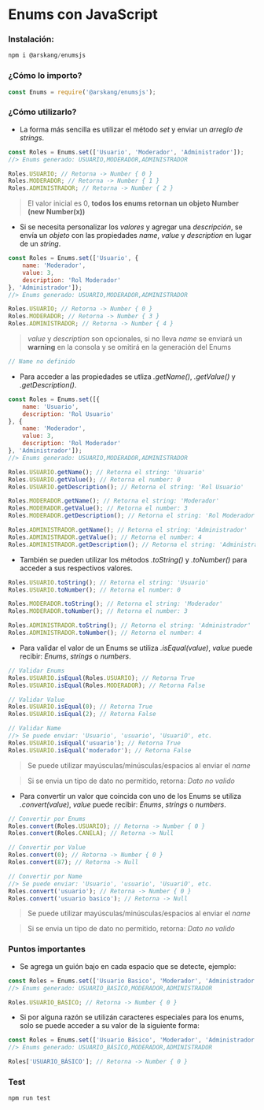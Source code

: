 # Enums con JavaScript

### Instalación:
```javascript
npm i @arskang/enumsjs
```

### ¿Cómo lo importo?
```javascript
const Enums = require('@arskang/enumsjs');
```

### ¿Cómo utilizarlo?
- La forma más sencilla es utilizar el método *set* y enviar un *arreglo de strings*.
```javascript
const Roles = Enums.set(['Usuario', 'Moderador', 'Administrador']);
//> Enums generado: USUARIO,MODERADOR,ADMINISTRADOR

Roles.USUARIO; // Retorna -> Number { 0 }
Roles.MODERADOR; // Retorna -> Number { 1 }
Roles.ADMINISTRADOR; // Retorna -> Number { 2 }
```

> El valor inicial es 0, **todos los enums retornan un objeto Number (new Number(x))**

- Si se necesita personalizar los *valores* y agregar una *descripción*, se envía un *objeto* con las propiedades *name*, *value* y *description* en lugar de un *string*.
```javascript
const Roles = Enums.set(['Usuario', {
    name: 'Moderador',
    value: 3,
    description: 'Rol Moderador'
}, 'Administrador']);
//> Enums generado: USUARIO,MODERADOR,ADMINISTRADOR

Roles.USUARIO; // Retorna -> Number { 0 }
Roles.MODERADOR; // Retorna -> Number { 3 }
Roles.ADMINISTRADOR; // Retorna -> Number { 4 }
```

> *value* y *description* son opcionales, si no lleva *name* se enviará un **warning** en la consola y se omitirá en la generación del Enums
```javascript
// Name no definido
```

- Para acceder a las propiedades se utliza *.getName()*, *.getValue()* y *.getDescription()*.
```javascript
const Roles = Enums.set([{
    name: 'Usuario',
    description: 'Rol Usuario'
}, {
    name: 'Moderador',
    value: 3,
    description: 'Rol Moderador'
}, 'Administrador']);
//> Enums generado: USUARIO,MODERADOR,ADMINISTRADOR

Roles.USUARIO.getName(); // Retorna el string: 'Usuario'
Roles.USUARIO.getValue(); // Retorna el number: 0
Roles.USUARIO.getDescription(); // Retorna el string: 'Rol Usuario'

Roles.MODERADOR.getName(); // Retorna el string: 'Moderador'
Roles.MODERADOR.getValue(); // Retorna el number: 3
Roles.MODERADOR.getDescription(); // Retorna el string: 'Rol Moderador'

Roles.ADMINISTRADOR.getName(); // Retorna el string: 'Administrador'
Roles.ADMINISTRADOR.getValue(); // Retorna el number: 4
Roles.ADMINISTRADOR.getDescription(); // Retorna el string: 'Administrador'
```

- También se pueden utilizar los métodos *.toString()* y *.toNumber()* para acceder a sus respectivos valores.
```javascript
Roles.USUARIO.toString(); // Retorna el string: 'Usuario'
Roles.USUARIO.toNumber(); // Retorna el number: 0

Roles.MODERADOR.toString(); // Retorna el string: 'Moderador'
Roles.MODERADOR.toNumber(); // Retorna el number: 3

Roles.ADMINISTRADOR.toString(); // Retorna el string: 'Administrador'
Roles.ADMINISTRADOR.toNumber(); // Retorna el number: 4
```

- Para validar el valor de un Enums se utiliza *.isEqual(value)*, *value* puede recibir: *Enums*, *strings* o *numbers*.
```javascript
// Validar Enums
Roles.USUARIO.isEqual(Roles.USUARIO); // Retorna True
Roles.USUARIO.isEqual(Roles.MODERADOR); // Retorna False

// Validar Value
Roles.USUARIO.isEqual(0); // Retorna True
Roles.USUARIO.isEqual(2); // Retorna False

// Validar Name
//> Se puede enviar: 'Usuario', 'usuario', 'UsuariO', etc.
Roles.USUARIO.isEqual('usuario'); // Retorna True
Roles.USUARIO.isEqual('moderador'); // Retorna False
```
> Se puede utilizar mayúsculas/minúsculas/espacios al enviar el *name*

> Si se envia un tipo de dato no permitido, retorna: *Dato no valido*

- Para convertir un valor que coincida con uno de los Enums se utiliza *.convert(value)*, *value* puede recibir: *Enums*, *strings* o *numbers*.
```javascript
// Convertir por Enums
Roles.convert(Roles.USUARIO); // Retorna -> Number { 0 }
Roles.convert(Roles.CANELA); // Retorna -> Null

// Convertir por Value
Roles.convert(0); // Retorna -> Number { 0 }
Roles.convert(87); // Retorna -> Null

// Convertir por Name
//> Se puede enviar: 'Usuario', 'usuario', 'UsuariO', etc.
Roles.convert('usuario'); // Retorna -> Number { 0 }
Roles.convert('usuario basico'); // Retorna -> Null
```
> Se puede utilizar mayúsculas/minúsculas/espacios al enviar el *name*

> Si se envia un tipo de dato no permitido, retorna: *Dato no valido*

### Puntos importantes

- Se agrega un guión bajo en cada espacio que se detecte, ejemplo:
```javascript
const Roles = Enums.set(['Usuario Basico', 'Moderador', 'Administrador']);
//> Enums generado: USUARIO_BASICO,MODERADOR,ADMINISTRADOR

Roles.USUARIO_BASICO; // Retorna -> Number { 0 }
```

- Si por alguna razón se utilizán caracteres especiales para los enums, solo se puede acceder a su valor de la siguiente forma:
```javascript
const Roles = Enums.set(['Usuario Básico', 'Moderador', 'Administrador']);
//> Enums generado: USUARIO_BÁSICO,MODERADOR,ADMINISTRADOR

Roles['USUARIO_BÁSICO']; // Retorna -> Number { 0 }
```

### Test
```
npm run test
```